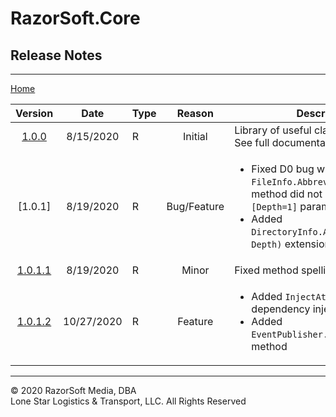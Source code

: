 # RazorSoft.Core  
## Release Notes
____________________________________________________________________________________________________  
[Home][1]  

|    Version   |     Date   | Type |    Reason   | Description                                                                                                                                                                                            |  
|:------------:|:----------:|------|:-----------:|--------------------------------------------------------------------------------------------------------------------------------------------------------------------------------------------------------|  
| [1.0.0][2]   |  8/15/2020 |  R   | Initial     | Library of useful classes & utilities. See full documentation.                                                                                                                                         |  
| [1.0.1]      |  8/19/2020 |  R   | Bug/Feature | <ul><li>Fixed D0 bug where `FileInfo.AbbreviatePath()` ext. method did not implement optional `[Depth=1]` parameter</li><li>Added `DirectoryInfo.AbbreviatePath(int Depth)` extension method</li></ul> |  
| [1.0.1.1][3] |  8/19/2020 |  R   | Minor       | Fixed method spelling                                                                                                                                                                                  |
| [1.0.1.2][4] |  10/27/2020|  R   | Feature     | <ul><li>Added `InjectAttribute` for dependency injection</li><li>Added `EventPublisher.ClearPublications` method</li></ul>                                                                             |

____________________________________________________________________________________________________   
© 2020 RazorSoft Media, DBA  
       Lone Star Logistics & Transport, LLC. All Rights Reserved  

[1]: ../../README.md  
[2]: https://github.com/RazorSoft-Media/NuGet-Repository/blob/master/RazorSoft.Core.1.0.0.nupkg
[3]: https://github.com/RazorSoft-Media/NuGet-Repository/blob/master/RazorSoft.Core.1.0.1.1.nupkg  
[4]: https://github.com/RazorSoft-Media/NuGet-Repository/blob/master/RazorSoft.Core.1.0.1.2.nupkg  